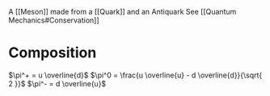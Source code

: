 A [[Meson]] made from a [[Quark]] and an Antiquark
See [[Quantum Mechanics#Conservation]]
# Composition
$\pi^+ = u \overline{d}$
$\pi^0 = \frac{u \overline{u} - d \overline{d}}{\sqrt{ 2 }}$
$\pi^- = d \overline{u}$
